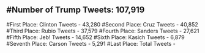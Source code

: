 #Number of Trump Tweets: 107,919
---
#First Place: Clinton Tweets - 43,280
#Second Place: Cruz Tweets - 40,852
#Third Place: Rubio Tweets - 37,579
#Fourth Place: Sanders Tweets - 27,621
#Fifth Place: Jeb! Tweets - 14,652
#Sixth Place: Kasich Tweets - 6,879
#Seventh Place: Carson Tweets - 5,291
#Last Place: Total Tweets -  
